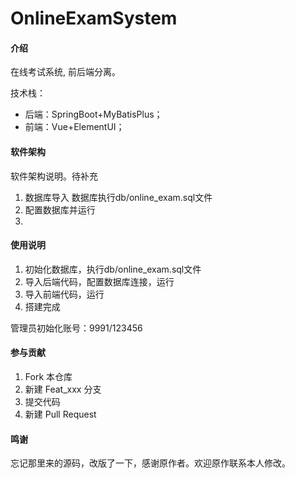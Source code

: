# OnlineExamSystem

#### 介绍

在线考试系统, 前后端分离。

技术栈：
- 后端：SpringBoot+MyBatisPlus；
- 前端：Vue+ElementUI；

#### 软件架构
软件架构说明。待补充

1. 数据库导入
   数据库执行db/online_exam.sql文件
2. 配置数据库并运行
3. 
#### 使用说明

1. 初始化数据库，执行db/online_exam.sql文件
2. 导入后端代码，配置数据库连接，运行
3. 导入前端代码，运行
4. 搭建完成

管理员初始化账号：9991/123456

#### 参与贡献

1.  Fork 本仓库
2.  新建 Feat_xxx 分支
3.  提交代码
4.  新建 Pull Request

#### 鸣谢

忘记那里来的源码，改版了一下，感谢原作者。欢迎原作联系本人修改。
